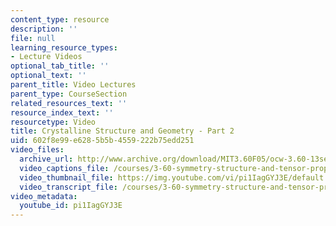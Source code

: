 ```yaml
---
content_type: resource
description: ''
file: null
learning_resource_types:
- Lecture Videos
optional_tab_title: ''
optional_text: ''
parent_title: Video Lectures
parent_type: CourseSection
related_resources_text: ''
resource_index_text: ''
resourcetype: Video
title: Crystalline Structure and Geometry - Part 2
uid: 602f8e99-e628-5b5b-4559-222b75edd251
video_files:
  archive_url: http://www.archive.org/download/MIT3.60F05/ocw-3.60-13sep2005-part2-220k.mp4
  video_captions_file: /courses/3-60-symmetry-structure-and-tensor-properties-of-materials-fall-2005/98d50b545a0b55649574608300584ea3_pi1IagGYJ3E.vtt
  video_thumbnail_file: https://img.youtube.com/vi/pi1IagGYJ3E/default.jpg
  video_transcript_file: /courses/3-60-symmetry-structure-and-tensor-properties-of-materials-fall-2005/83f33af382aa6109f24c9b1314c06ccf_pi1IagGYJ3E.pdf
video_metadata:
  youtube_id: pi1IagGYJ3E
---
```

